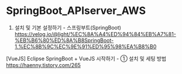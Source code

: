 # SpringBoot_APIserver_AWS

1. 설치 및 기본 설정하기 - 스프링부트(SpringBoot)
https://velog.io/@light/%EC%8A%A4%ED%94%84%EB%A7%81-%EB%B6%80%ED%8A%B8SpringBoot-1.%EC%8B%9C%EC%9E%91%ED%95%98%EA%B8%B0

[VueJS] Eclipse SpringBoot + VueJS 시작하기 - ① 설치 및 세팅 방법
https://haenny.tistory.com/265
